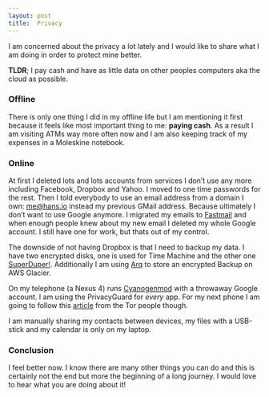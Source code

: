 ```yaml
---
layout: post
title:  Privacy
---
```


I am concerned about the privacy a lot lately and I would like to share what I am doing in order to protect mine better. 

__TLDR__; I pay cash and have as little data on other peoples computers aka the cloud as possible.

### Offline

There is only one thing I did in my offline life but I am mentioning it first because it feels like most important thing to me: __paying cash__. As a result I am visiting ATMs way more often now and I am also keeping track of my expenses in a Moleskine notebook.

### Online

At first I deleted lots and lots accounts from services I don’t use any more including Facebook, Dropbox and Yahoo. I moved to one time passwords for the rest. Then I told everybody to use an email address from a domain I own: me@hans.io instead my previous GMail address. Because ultimately I don’t want to use Google anymore. I migrated my emails to [Fastmail](https://www.fastmail.com) and when enough people knew about my new email I deleted my whole Google account. I still have one for work, but thats out of my control.

The downside of not having Dropbox is that I need to backup my data. I have two encrypted disks, one is used for Time Machine and the other one [SuperDuper!](http://www.shirt-pocket.com/SuperDuperDescription.html). Additionally I am using [Arq](http://www.haystacksoftware.com/arq) to store an encrypted Backup on AWS Glacier.

On my telephone (a Nexus 4) runs [Cyanogenmod](http://www.cyanogenmod.com) with a throwaway Google account. I am using the PrivacyGuard for _every_ app. For my next phone I am going to follow this [article](https://blog.torproject.org/blog/mission-impossible-hardening-android-security-and-privacy) from the Tor people though.

I am manually sharing my contacts between devices, my files with a USB-stick and my calendar is only on my laptop.

### Conclusion

I feel better now. I know there are many other things you can do and this is certainly not the end but more the beginning of a long journey. I would love to hear what you are doing about it!